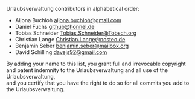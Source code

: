 Urlaubsverwaltung contributors in alphabetical order:

* Aljona Buchloh <aljona.buchloh@gmail.com>
* Daniel Fuchs <github@honnel.de>
* Tobias Schneider <Tobias.Schneider@Tobsch.org>
* Christian Lange <Christian.Lange@posteo.de>
* Benjamin Seber <benjamin.seber@mailbox.org>
* David Schilling <davejs92@gmail.com>

By adding your name to this list, you grant full and irrevocable copyright  
and patent indemnity to the Urlaubsverwaltung and all use of the Urlaubsverwaltung,  
and you certify that you have the right to do so for all commits you add to the Urlaubsverwaltung.
